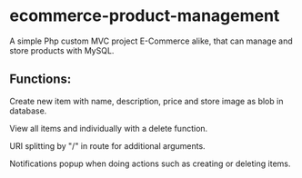 # ecommerce-product-management
A simple Php custom MVC project E-Commerce alike, that can manage and store products with MySQL.

<h2>Functions: </h2>

Create new item with name, description, price and store image as blob in database.

View all items and individually with a delete function.

URI splitting by "/" in route for additional arguments.

Notifications popup when doing actions such as creating or deleting items.

